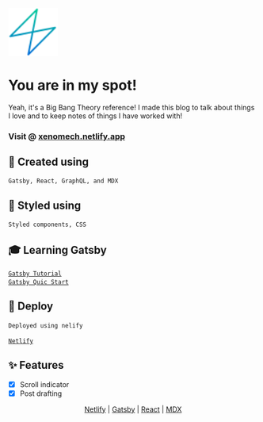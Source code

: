 <p>
  <a href="https://www.gatsbyjs.com">
    <img alt="Gatsby" src="https://github.com/xenomech/MySpot/blob/master/src/images/gatsby-icon.svg?raw=true" width="100" />
  </a>
</p>
<h1>
You are in my spot!
</h1>
Yeah, it's a Big Bang Theory reference!
I made this blog to talk about things I love and to keep notes of things I have worked with!

### Visit @ [xenomech.netlify.app](https://xenomech.netlify.app)

## 🚀 Created using

    Gatsby, React, GraphQL, and MDX

## 🧐 Styled using

    Styled components, CSS

## 🎓 Learning Gatsby

[`Gatsby Tutorial`](https://www.gatsbyjs.com/docs/tutorial/)</br>
[`Gatsby Quic Start`](https://www.gatsbyjs.com/docs/quick-start/)

## 💫 Deploy

    Deployed using nelify

[`Netlify`](https://www.netlify.com/)

## ✨ Features
- [x] Scroll indicator
- [x] Post drafting

<p align="center">
<a href="https://www.netlify.com/">Netlify</a> |
<a href="https://www.gatsbyjs.com/">Gatsby</a> |
<a href="https://reactjs.org/">React</a> |
<a href="https://mdxjs.com/">MDX</a>
</p>
